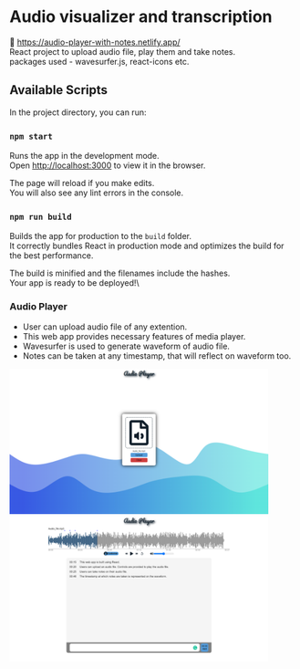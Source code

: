 # Audio visualizer and transcription
:link: https://audio-player-with-notes.netlify.app/ \
React project to upload audio file, play them and take notes.\
packages used - wavesurfer.js, react-icons etc.

## Available Scripts

In the project directory, you can run:

### `npm start`

Runs the app in the development mode.\
Open [http://localhost:3000](http://localhost:3000) to view it in the browser.

The page will reload if you make edits.\
You will also see any lint errors in the console.

### `npm run build`

Builds the app for production to the `build` folder.\
It correctly bundles React in production mode and optimizes the build for the best performance.

The build is minified and the filenames include the hashes.\
Your app is ready to be deployed!\

### Audio Player

- User can upload audio file of any extention.
- This web app provides necessary features of media player.
- Wavesurfer is used to generate waveform of audio file.
- Notes can be taken at any timestamp, that will reflect on waveform too.

<div display="flex">
    <img src="./src/media/Screenshot1.png" width=90%>
    <img src="./src/media/screenshot2.png" width=90%></div>
